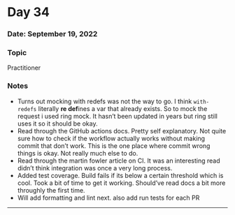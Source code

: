 # Day 34

### Date: September 19, 2022

### Topic

Practitioner

### Notes

- Turns out mocking with redefs was not the way to go. I think `with-redefs` literally **re def**ines a var that already exists. So to mock the request i used ring mock. It hasn’t been updated in years but ring still uses it so it should be okay.
- Read through the GitHub actions docs. Pretty self explanatory. Not quite sure how to check if the workflow actually works without making commit that don’t work. This is the one place where commit wrong things is okay. Not really much else to do.
- Read through the martin fowler article on CI. It was an interesting read didn’t think integration was once a very long process.
- Added test coverage. Build fails if its below a certain threshold which is cool. Took a bit of time to get it working. Should’ve read docs a bit more throughly the first time.
- Will add formatting and lint next. also add run tests for each PR

---